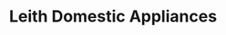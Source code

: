 ---
title: "Leith Domestic Appliances"
url: /edinburgh/leith-domestic-appliances/
shop: electronics
---